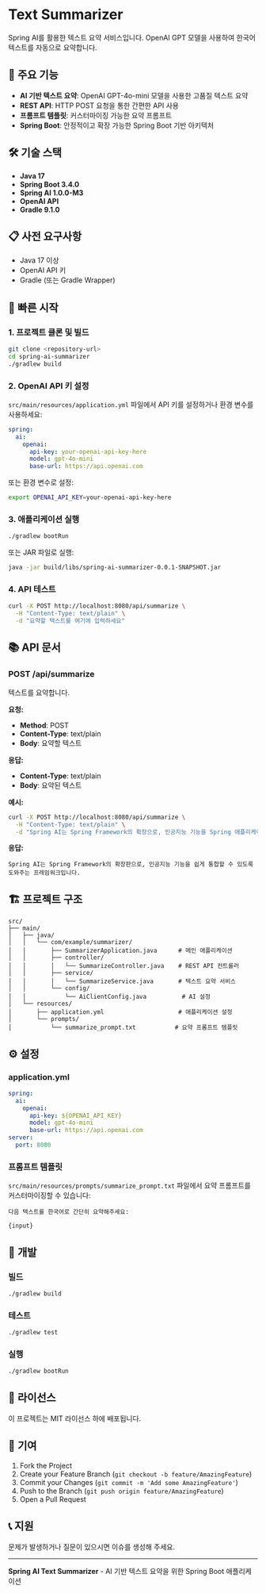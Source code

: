 # Text Summarizer

Spring AI를 활용한 텍스트 요약 서비스입니다. OpenAI GPT 모델을 사용하여 한국어 텍스트를 자동으로 요약합니다.

## 🚀 주요 기능

- **AI 기반 텍스트 요약**: OpenAI GPT-4o-mini 모델을 사용한 고품질 텍스트 요약
- **REST API**: HTTP POST 요청을 통한 간편한 API 사용
- **프롬프트 템플릿**: 커스터마이징 가능한 요약 프롬프트
- **Spring Boot**: 안정적이고 확장 가능한 Spring Boot 기반 아키텍처

## 🛠 기술 스택

- **Java 17**
- **Spring Boot 3.4.0**
- **Spring AI 1.0.0-M3**
- **OpenAI API**
- **Gradle 9.1.0**

## 📋 사전 요구사항

- Java 17 이상
- OpenAI API 키
- Gradle (또는 Gradle Wrapper)

## 🚀 빠른 시작

### 1. 프로젝트 클론 및 빌드

```bash
git clone <repository-url>
cd spring-ai-summarizer
./gradlew build
```

### 2. OpenAI API 키 설정

`src/main/resources/application.yml` 파일에서 API 키를 설정하거나 환경 변수를 사용하세요:

```yaml
spring:
  ai:
    openai:
      api-key: your-openai-api-key-here
      model: gpt-4o-mini
      base-url: https://api.openai.com
```

또는 환경 변수로 설정:

```bash
export OPENAI_API_KEY=your-openai-api-key-here
```

### 3. 애플리케이션 실행

```bash
./gradlew bootRun
```

또는 JAR 파일로 실행:

```bash
java -jar build/libs/spring-ai-summarizer-0.0.1-SNAPSHOT.jar
```

### 4. API 테스트

```bash
curl -X POST http://localhost:8080/api/summarize \
  -H "Content-Type: text/plain" \
  -d "요약할 텍스트를 여기에 입력하세요"
```

## 📚 API 문서

### POST /api/summarize

텍스트를 요약합니다.

**요청:**
- **Method**: POST
- **Content-Type**: text/plain
- **Body**: 요약할 텍스트

**응답:**
- **Content-Type**: text/plain
- **Body**: 요약된 텍스트

**예시:**

```bash
curl -X POST http://localhost:8080/api/summarize \
  -H "Content-Type: text/plain" \
  -d "Spring AI는 Spring Framework의 확장으로, 인공지능 기능을 Spring 애플리케이션에 쉽게 통합할 수 있게 해주는 프레임워크입니다."
```

**응답:**
```
Spring AI는 Spring Framework의 확장판으로, 인공지능 기능을 쉽게 통합할 수 있도록 도와주는 프레임워크입니다.
```

## 🏗 프로젝트 구조

```
src/
├── main/
│   ├── java/
│   │   └── com/example/summarizer/
│   │       ├── SummarizerApplication.java      # 메인 애플리케이션
│   │       ├── controller/
│   │       │   └── SummarizeController.java    # REST API 컨트롤러
│   │       ├── service/
│   │       │   └── SummarizeService.java       # 텍스트 요약 서비스
│   │       └── config/
│   │           └── AiClientConfig.java          # AI 설정
│   └── resources/
│       ├── application.yml                     # 애플리케이션 설정
│       └── prompts/
│           └── summarize_prompt.txt           # 요약 프롬프트 템플릿
```

## ⚙️ 설정

### application.yml

```yaml
spring:
  ai:
    openai:
      api-key: ${OPENAI_API_KEY}
      model: gpt-4o-mini
      base-url: https://api.openai.com
server:
  port: 8080
```

### 프롬프트 템플릿

`src/main/resources/prompts/summarize_prompt.txt` 파일에서 요약 프롬프트를 커스터마이징할 수 있습니다:

```
다음 텍스트를 한국어로 간단히 요약해주세요:

{input}
```

## 🔧 개발

### 빌드

```bash
./gradlew build
```

### 테스트

```bash
./gradlew test
```

### 실행

```bash
./gradlew bootRun
```

## 📝 라이선스

이 프로젝트는 MIT 라이선스 하에 배포됩니다.

## 🤝 기여

1. Fork the Project
2. Create your Feature Branch (`git checkout -b feature/AmazingFeature`)
3. Commit your Changes (`git commit -m 'Add some AmazingFeature'`)
4. Push to the Branch (`git push origin feature/AmazingFeature`)
5. Open a Pull Request

## 📞 지원

문제가 발생하거나 질문이 있으시면 이슈를 생성해 주세요.

---

**Spring AI Text Summarizer** - AI 기반 텍스트 요약을 위한 Spring Boot 애플리케이션
